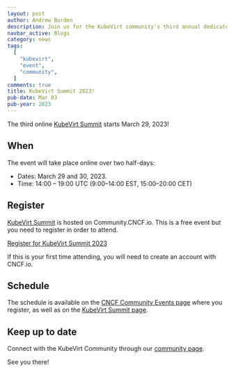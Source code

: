 ```yaml
---
layout: post
author: Andrew Burden
description: Join us for the KubeVirt community's third annual dedicated online event
navbar_active: Blogs
category: news
tags:
  [
    "kubevirt",
    "event",
    "community",
  ]
comments: true
title: KubeVirt Summit 2023!
pub-date: Mar 03
pub-year: 2023
---
```


The third online [KubeVirt Summit](/summit/) starts March 29, 2023!

## When

The event will take place online over two half-days:

- Dates: March 29 and 30, 2023.
- Time: 14:00 – 19:00 UTC (9:00–14:00 EST, 15:00–20:00 CET)

## Register

[KubeVirt Summit](/summit/) is hosted on Community.CNCF.io. This is a free event but you need to register in order to attend.

[Register for KubeVirt Summit 2023](https://community.cncf.io/events/details/cncf-kubevirt-community-presents-kubevirt-summit-2023/)

If this is your first time attending, you will need to create an account with CNCF.io.

## Schedule

The schedule is available on the [CNCF Community Events page](https://community.cncf.io/events/details/cncf-kubevirt-community-presents-kubevirt-summit-2023/) where you register, as well as on the [KubeVirt Summit page](/summit/).

## Keep up to date

Connect with the KubeVirt Community through our [community page](/community).

See you there!

